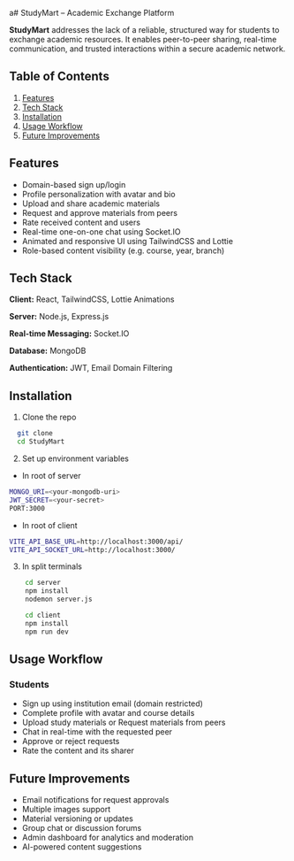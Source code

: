 a# StudyMart – Academic Exchange Platform

**StudyMart** addresses the lack of a reliable, structured way for students to exchange academic resources. It enables peer-to-peer sharing, real-time communication, and trusted interactions within a secure academic network.

## Table of Contents

1. [Features](#features)  
2. [Tech Stack](#tech-stack)  
3. [Installation](#installation)  
4. [Usage Workflow](#usage-workflow)  
5. [Future Improvements](#future-improvements)  

## Features

- Domain-based sign up/login  
- Profile personalization with avatar and bio  
- Upload and share academic materials  
- Request and approve materials from peers  
- Rate received content and users  
- Real-time one-on-one chat using Socket.IO  
- Animated and responsive UI using TailwindCSS and Lottie  
- Role-based content visibility (e.g. course, year, branch)



## Tech Stack

**Client:** React, TailwindCSS, Lottie Animations

**Server:** Node.js, Express.js  

**Real-time Messaging:** Socket.IO  

**Database:** MongoDB  

**Authentication:** JWT, Email Domain Filtering  


## Installation

1. Clone the repo
```bash
  git clone 
  cd StudyMart
```

2. Set up environment variables
- In root of server
```bash
MONGO_URI=<your-mongodb-uri>
JWT_SECRET=<your-secret>
PORT:3000
```    
- In root of client
```bash
VITE_API_BASE_URL=http://localhost:3000/api/
VITE_API_SOCKET_URL=http://localhost:3000/
```

3. In split terminals
```bash
    cd server
    npm install
    nodemon server.js
```
```bash
    cd client
    npm install
    npm run dev
```

## Usage Workflow

### Students

- Sign up using institution email (domain restricted)  
- Complete profile with avatar and course details  
- Upload study materials or Request materials from peers  
- Chat in real-time with the requested peer
- Approve or reject requests  
- Rate the content and its sharer  
## Future Improvements

- Email notifications for request approvals  
- Multiple images support 
- Material versioning or updates  
- Group chat or discussion forums  
- Admin dashboard for analytics and moderation  
- AI-powered content suggestions

